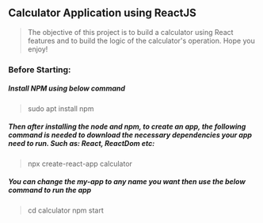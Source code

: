 ## Calculator Application using ReactJS
> The objective of this project is to build a calculator using React features and to build the logic of the calculator's operation.
> Hope you enjoy! 

### Before Starting: 
##### Install NPM using below command
> sudo apt install npm

##### Then after installing the node and npm, to create an app, the following command is needed to download the necessary dependencies your app need to run. Such as: React, ReactDom etc:
> npx create-react-app calculator

##### You can change the my-app to any name you want then use the below command to run the app
> cd calculator
> npm start

